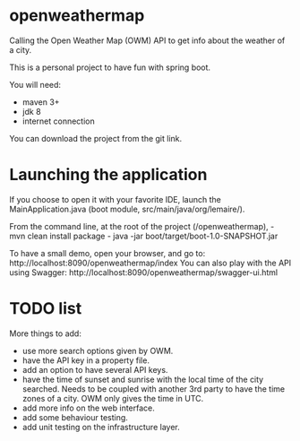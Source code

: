 # openweathermap
Calling the Open Weather Map (OWM) API to get info about the weather of a city.

This is a personal project to have fun with spring boot.

You will need:
  - maven 3+
  - jdk 8
  - internet connection

You can download the project from the git link.


# Launching the application
If you choose to open it with your favorite IDE, launch the MainApplication.java (boot module, src/main/java/org/lemaire/).

From the command line, at the root of the project (/openweathermap),
    - mvn clean install package
    - java -jar boot/target/boot-1.0-SNAPSHOT.jar

To have a small demo, open your browser, and go to: http://localhost:8090/openweathermap/index
You can also play with the API using Swagger: http://localhost:8090/openweathermap/swagger-ui.html

# TODO list
More things to add:
  - use more search options given by OWM.
  - have the API key in a property file.
  - add an option to have several API keys.
  - have the time of sunset and sunrise with the local time of the city searched. Needs to be coupled with another 3rd party to have the time zones of a city. OWM only gives the time in UTC.
  - add more info on the web interface.
  - add some behaviour testing.
  - add unit testing on the infrastructure layer.
